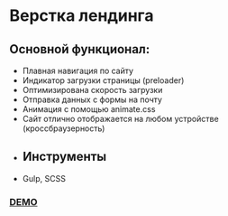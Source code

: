 # Верстка лендинга

## Основной функционал:
- Плавная навигация по сайту
- Индикатор загрузки страницы (preloader)
- Оптимизирована скорость загрузки
- Отправка данных с формы на почту
- Анимация с помощью animate.css
- Сайт отлично отображается на любом устройстве (кроссбраузерность)
- ## Инструменты 
- Gulp, SCSS

[<h3> DEMO </h3>](https://sheyhmansur.github.io/digital/)
